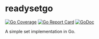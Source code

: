 # readysetgo
[![Go Coverage](https://github.com/ilmaruk/readysetgo/wiki/coverage.svg)](https://raw.githack.com/wiki/ilmaruk/readysetgo/coverage.html)
[![Go Report Card](https://goreportcard.com/badge/github.com/ilmaruk/readysetgo)](https://goreportcard.com/report/github.com/ilmaruk/readysetgo)
[![GoDoc](https://godoc.org/github.com/ilmaruk/readysetgo?status.svg)](https://godoc.org/github.com/ilmaruk/readysetgo)

A simple set implementation in Go.
